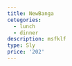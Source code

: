 ```yaml
---
title: NewBanga
cetegories:
  - lunch
  - dinner
description: msfklf
type: Sly
price: '202'
---
```


